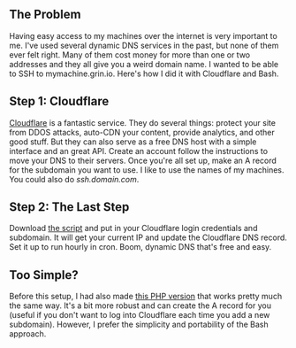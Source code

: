 ---
---

## The Problem

Having easy access to my machines over the internet is very important to me. I've used several dynamic DNS services in the past, but none of them ever felt right. Many of them cost money for more than one or two addresses and they all give you a weird domain name. I wanted to be able to SSH to mymachine.grin.io. Here's how I did it with Cloudflare and Bash.

## Step 1: Cloudflare

[Cloudflare](https://cloudflare.com) is a fantastic service. They do several things: protect your site from DDOS attacks, auto-CDN your content, provide analytics, and other good stuff. But they can also serve as a free DNS host with a simple interface and an great API. Create an account follow the instructions to move your DNS to their servers. Once you're all set up, make an A record for the subdomain you want to use. I like to use the names of my machines. You could also do *ssh.domain.com*. 

## Step 2: The Last Step

Download [the script](https://gist.github.com/lyoshenka/6257440) and put in your Cloudflare login credentials and subdomain. It will get your current IP and update the Cloudflare DNS record. Set it up to run hourly in cron. Boom, dynamic DNS that's free and easy.

## Too Simple?

Before this setup, I had also made [this PHP version](https://github.com/lyoshenka/cloudflare-ddns) that works pretty much the same way. It's a bit more robust and can create the A record for you (useful if you don't want to log into Cloudflare each time you add a new subdomain). However, I prefer the simplicity and portability of the Bash approach. 